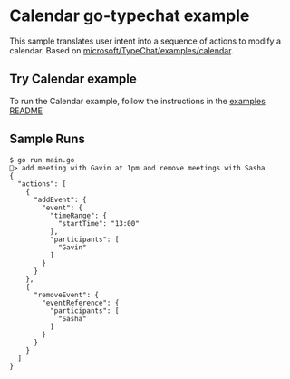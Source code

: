 # Calendar go-typechat example

This sample translates user intent into a sequence of actions to modify a calendar. Based on [microsoft/TypeChat/examples/calendar](https://github.com/microsoft/TypeChat/tree/main/examples/calendar).

## Try Calendar example

To run the Calendar example, follow the instructions in the [examples README](https://github.com/Hrily/go-typechat/blob/main/examples/README.md#running-examples)

## Sample Runs

```
$ go run main.go
📆> add meeting with Gavin at 1pm and remove meetings with Sasha
{
  "actions": [
    {
      "addEvent": {
        "event": {
          "timeRange": {
            "startTime": "13:00"
          },
          "participants": [
            "Gavin"
          ]
        }
      }
    },
    {
      "removeEvent": {
        "eventReference": {
          "participants": [
            "Sasha"
          ]
        }
      }
    }
  ]
}
```
